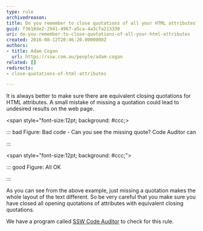 ```yaml
---
type: rule
archivedreason: 
title: Do you remember to close quotations of all your HTML attributes?
guid: f3618de2-2941-4967-a5ca-4a3cfa213330
uri: do-you-remember-to-close-quotations-of-all-your-html-attributes
created: 2016-08-12T20:46:20.0000000Z
authors:
- title: Adam Cogan
  url: https://ssw.com.au/people/adam-cogan
related: []
redirects:
- close-quotations-of-html-attributes

---
```


It is always better to make sure there are equivalent closing quotations for HTML attributes. A small mistake of missing a quotation could lead to undesired results on the web page.

<!--endintro-->



&lt;span style="font-size:12pt; background: #ccc;&gt;


::: bad
Figure: Bad code - Can you see the missing quote? Code Auditor can


:::


&lt;span style="font-size:12pt; background: #ccc;"&gt;


::: good
Figure: All OK

:::


As you can see from the above example, just missing a quotation makes the whole layout of the text different. So be very careful that you make sure you have closed all opening quotations of attributes with equivalent closing quotations.

We have a program called [SSW Code Auditor](https&#58;//www.ssw.com.au/ssw/codeauditor/) to check for this rule.
